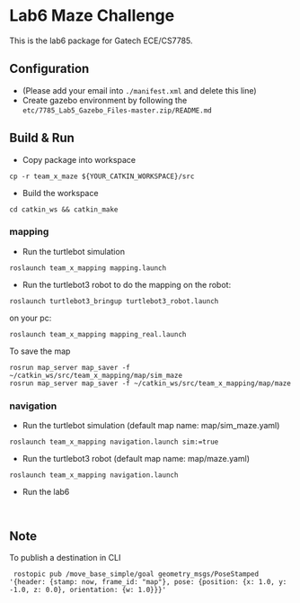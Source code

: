 # Lab6 Maze Challenge
This is the lab6 package for Gatech ECE/CS7785.

## Configuration
* (Please add your email into `./manifest.xml` and delete this line)
* Create gazebo environment by following the `etc/7785_Lab5_Gazebo_Files-master.zip/README.md`


## Build & Run
* Copy package into workspace
```
cp -r team_x_maze ${YOUR_CATKIN_WORKSPACE}/src
```
* Build the workspace
```
cd catkin_ws && catkin_make
```
### mapping
* Run the turtlebot simulation 
```
roslaunch team_x_mapping mapping.launch
```
* Run the turtlebot3 robot to do the mapping
on the robot:
```
roslaunch turtlebot3_bringup turtlebot3_robot.launch
```
on your pc:
```
roslaunch team_x_mapping mapping_real.launch
```

To save the map
```
rosrun map_server map_saver -f ~/catkin_ws/src/team_x_mapping/map/sim_maze
rosrun map_server map_saver -f ~/catkin_ws/src/team_x_mapping/map/maze
```
### navigation
* Run the turtlebot simulation (default map name: map/sim_maze.yaml)
```
roslaunch team_x_mapping navigation.launch sim:=true 
```
* Run the turtlebot3 robot (default map name: map/maze.yaml)
```
roslaunch team_x_mapping navigation.launch
```
* Run the lab6
```


```

## Note

To publish a destination in CLI
```
 rostopic pub /move_base_simple/goal geometry_msgs/PoseStamped  '{header: {stamp: now, frame_id: "map"}, pose: {position: {x: 1.0, y: -1.0, z: 0.0}, orientation: {w: 1.0}}}'

```


